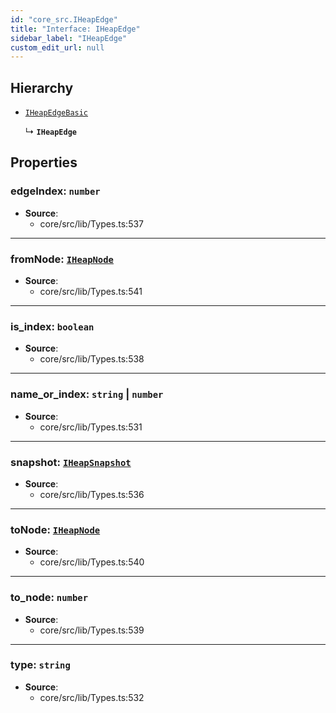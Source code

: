 ```yaml
---
id: "core_src.IHeapEdge"
title: "Interface: IHeapEdge"
sidebar_label: "IHeapEdge"
custom_edit_url: null
---
```


## Hierarchy

- [`IHeapEdgeBasic`](core_src.IHeapEdgeBasic.md)

  ↳ **`IHeapEdge`**

## Properties

### <a id="edgeindex" name="edgeindex"></a> **edgeIndex**: `number`

 * **Source**:
    * core/src/lib/Types.ts:537

___

### <a id="fromnode" name="fromnode"></a> **fromNode**: [`IHeapNode`](core_src.IHeapNode.md)

 * **Source**:
    * core/src/lib/Types.ts:541

___

### <a id="is\_index" name="is\_index"></a> **is\_index**: `boolean`

 * **Source**:
    * core/src/lib/Types.ts:538

___

### <a id="name\_or\_index" name="name\_or\_index"></a> **name\_or\_index**: `string` \| `number`

 * **Source**:
    * core/src/lib/Types.ts:531

___

### <a id="snapshot" name="snapshot"></a> **snapshot**: [`IHeapSnapshot`](core_src.IHeapSnapshot.md)

 * **Source**:
    * core/src/lib/Types.ts:536

___

### <a id="tonode" name="tonode"></a> **toNode**: [`IHeapNode`](core_src.IHeapNode.md)

 * **Source**:
    * core/src/lib/Types.ts:540

___

### <a id="to\_node" name="to\_node"></a> **to\_node**: `number`

 * **Source**:
    * core/src/lib/Types.ts:539

___

### <a id="type" name="type"></a> **type**: `string`

 * **Source**:
    * core/src/lib/Types.ts:532

